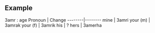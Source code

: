 ## Example

3amr : age
Pronoun | Change
--------|--------
mine | 3amri
your (m) | 3amrak
your (f) | 3amrik
his | ?
hers | 3amerha
